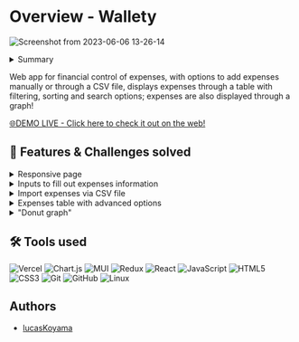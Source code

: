 # Overview - Wallety
![Screenshot from 2023-06-06 13-26-14](https://github.com/lucasKoyama/wallety/assets/121680414/cd67a86a-08c5-4cd2-9ec4-459b95178f38)
<!--
Think of the STAR + Hero Journey description for the entire README:
1. Situation: begin with the situation, what it aims to solve, and what the common problem is.
2. Tasks: What were my responsibilities? What challenges were I responsible for?
3. Action: What did I do to solve the challenge?
4. Results: solutions developed, value brought to the company, and users.
-->
<!-- SITUATION / COMMON PROBLEM -->
<details>
  <summary>Summary</summary>

  1. [Overview](https://github.com/lucasKoyama/wallety/blob/main/README.md#overview---wallety)
  2. [Features & Challenges solved](https://github.com/lucasKoyama/wallety/blob/main/README.md#-features--challenges-solved)
  3. [Tools used](https://github.com/lucasKoyama/wallety/blob/main/README.md#%EF%B8%8F-tools-used)
  4. [Authors](https://github.com/lucasKoyama/wallety/blob/main/README.md#-features--challenges-solved)
</details>
<p>
Web app for financial control of expenses, with options to add expenses manually or through a CSV file, displays expenses through a table with filtering, sorting and search options; expenses are also displayed through a graph!
</p>

<a href="https://my-wallety.vercel.app/carteira">
🌐DEMO LIVE - Click here to check it out on the web!
</a>

## 📌 Features & Challenges solved
<!-- TASKS / CHALLENGES -->
<details>
  <summary>Responsive page</summary>

The page was developed responsively, adapting to different screen sizes and devices. This ensures a consistent and pleasant experience for users, regardless of the device they are using.
</details>

<details>
  <summary>Inputs to fill out expenses information</summary>

Field to enter the amount, currency, payment method, expense type tag and a description of the expense. Material UI was used for the fields.
</details>

<details>
  <summary>Import expenses via CSV file</summary>

  The button that imports a CSV file allows you to add several expenses that are stored in a csv file with 3 columns, as long as the column headers are "tag," "value," and "description"!
</details>

<details>
  <summary>Expenses table with advanced options</summary>

The table contains all expenses entered through the fields and the CSV import button, it has filtering options by tag, payment method and currency used, it also contains ordering for values in both ascending and descending order. It is possible to search for any item in the table using its name too! Expenses from the table can be removed and edited. You can also customize the view of the columns by "hiding" some! An external component that uses Material UI was used for the table.
</details>

<details>
  <summary>"Donut graph"</summary>

Graph that displays the distribution of expenses by "tag" in relation to the total spent. The react-chartjs-2 library was used for the chart.
</details>

## 🛠️ Tools used
<!-- ACTION -->
<!-- SKILL_BADGE/NAME: DESCRIPTION WHY IT WAS USED -->

![Vercel](https://img.shields.io/badge/vercel-%23000000.svg?style=for-the-badge&logo=vercel&logoColor=white)
![Chart.js](https://img.shields.io/badge/chart.js-F5788D.svg?style=for-the-badge&logo=chart.js&logoColor=white)
![MUI](https://img.shields.io/badge/MUI-%230081CB.svg?style=for-the-badge&logo=mui&logoColor=white)
![Redux](https://img.shields.io/badge/redux-%23593d88.svg?style=for-the-badge&logo=redux&logoColor=white)
![React](https://img.shields.io/badge/react-%2320232a.svg?style=for-the-badge&logo=react&logoColor=%2361DAFB)
![JavaScript](https://img.shields.io/badge/javascript-%23323330.svg?style=for-the-badge&logo=javascript&logoColor=%23F7DF1E)
![HTML5](https://img.shields.io/badge/html5-%23E34F26.svg?style=for-the-badge&logo=html5&logoColor=white)
![CSS3](https://img.shields.io/badge/css3-%231572B6.svg?style=for-the-badge&logo=css3&logoColor=white)
![Git](https://img.shields.io/badge/git-%23F05033.svg?style=for-the-badge&logo=git&logoColor=white)
![GitHub](https://img.shields.io/badge/github-%23121011.svg?style=for-the-badge&logo=github&logoColor=white)
![Linux](https://img.shields.io/badge/Linux-FCC624?style=for-the-badge&logo=linux&logoColor=black)

## Authors
- [lucasKoyama](https://github.com/lucasKoyama)

